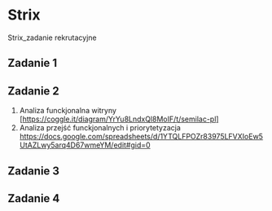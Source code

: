 # Strix
Strix_zadanie rekrutacyjne
## Zadanie 1
## Zadanie 2
1. Analiza funckjonalna witryny [https://coggle.it/diagram/YrYu8LndxQl8MoIF/t/semilac-pl]
2. Analiza przejść funckjonalnych i priorytetyzacja https://docs.google.com/spreadsheets/d/1YTQLFPOZr83975LFVXIoEw5UtAZLwy5arq4D67wmeYM/edit#gid=0
## Zadanie 3
## Zadanie 4
